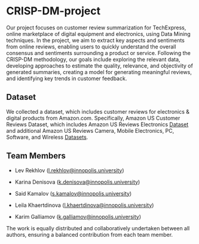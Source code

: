 # CRISP-DM-project

Our project focuses on customer review summarization for TechExpress, online marketplace of digital equipment and electronics, using Data Mining techniques. In the project, we aim to extract key aspects and sentiments from online reviews, enabling users to quickly understand the overall consensus and sentiments surrounding a product or service. Following the CRISP-DM methodology, our goals include exploring the relevant data, developing approaches to estimate the quality, relevance, and objectivity of generated summaries, creating a model for generating meaningful reviews, and identifying key trends in customer feedback. 

## Dataset
We collected a dataset, which includes customer reviews for electronics & digital products from Amazon.com. Specifically, Amazon US Customer Reviews Dataset, which includes Amazon US Reviews Electronics [Dataset](https://www.kaggle.com/datasets/mohitsharma527/amazon-reviews-us-electronics) and additional Amazon US Reviews Camera, Mobile Electronics, PC, Software, and Wireless [Datasets](https://www.kaggle.com/datasets/cynthiarempel/amazon-us-customer-reviews-dataset).

## Team Members

- Lev Rekhlov (l.rekhlov@innopolis.university)

- Karina Denisova (k.denisova@innopolis.university)

- Said Kamalov (s.kamalov@innopolis.university)

- Leila Khaertdinova (l.khaertdinova@innopolis.university)

- Karim Galliamov (k.galliamov@innopolis.university)

The work is equally distributed and collaboratively undertaken between all authors, ensuring a balanced contribution from each team member.
